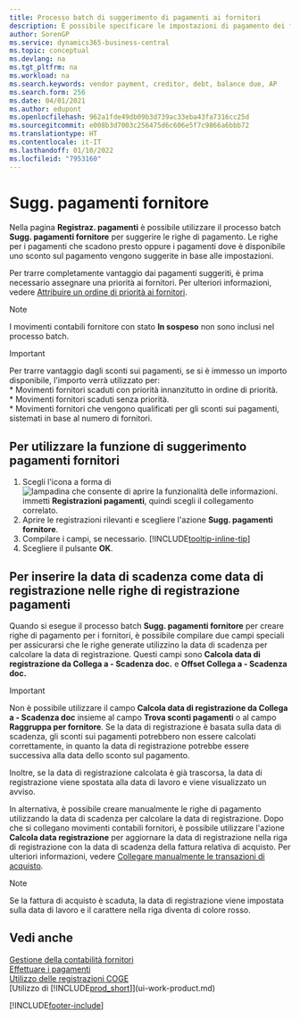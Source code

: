 ```yaml
---
title: Processo batch di suggerimento di pagamenti ai fornitori
description: È possibile specificare le impostazioni di pagamento dei fornitori per ottenere suggerimenti o proposte per pagamenti in scadenza oppure per cui è disponibile uno sconto.
author: SorenGP
ms.service: dynamics365-business-central
ms.topic: conceptual
ms.devlang: na
ms.tgt_pltfrm: na
ms.workload: na
ms.search.keywords: vendor payment, creditor, debt, balance due, AP
ms.search.form: 256
ms.date: 04/01/2021
ms.author: edupont
ms.openlocfilehash: 962a1fde49db09b3d739ac33eba43fa7316cc25d
ms.sourcegitcommit: e008b3d7003c256475d6c606e5f7c9866a6bbb72
ms.translationtype: HT
ms.contentlocale: it-IT
ms.lasthandoff: 01/10/2022
ms.locfileid: "7953160"
---
```

# <a name="suggest-vendor-payments"></a>Sugg. pagamenti fornitore

Nella pagina **Registraz. pagamenti** è possibile utilizzare il processo batch **Sugg. pagamenti fornitore** per suggerire le righe di pagamento. Le righe per i pagamenti che scadono presto oppure i pagamenti dove è disponibile uno sconto sul pagamento vengono suggerite in base alle impostazioni.

Per trarre completamente vantaggio dai pagamenti suggeriti, è prima necessario assegnare una priorità ai fornitori. Per ulteriori informazioni, vedere [Attribuire un ordine di priorità ai fornitori](purchasing-how-prioritize-vendors.md).  

> [!NOTE]  
> I movimenti contabili fornitore con stato **In sospeso** non sono inclusi nel processo batch.  

> [!IMPORTANT]  
>   Per trarre vantaggio dagli sconti sui pagamenti, se si è immesso un importo disponibile, l'importo verrà utilizzato per:  
    * Movimenti fornitori scaduti con priorità innanzitutto in ordine di priorità.   
    * Movimenti fornitori scaduti senza priorità.  
    * Movimenti fornitori che vengono qualificati per gli sconti sui pagamenti, sistemati in base al numero di fornitori.  

## <a name="to-use-the-suggest-vendor-payments-function"></a>Per utilizzare la funzione di suggerimento pagamenti fornitori
1. Scegli l'icona a forma di ![lampadina che consente di aprire la funzionalità delle informazioni.](media/ui-search/search_small.png "Informazioni sull'operazione che si desidera eseguire") immetti **Registrazioni pagamenti**, quindi scegli il collegamento correlato.  
2. Aprire le registrazioni rilevanti e scegliere l'azione **Sugg. pagamenti fornitore**.  
3. Compilare i campi, se necessario. [!INCLUDE[tooltip-inline-tip](includes/tooltip-inline-tip_md.md)]  
4. Scegliere il pulsante **OK**.  

## <a name="to-insert-the-due-date-as-posting-date-on-payment-journal-lines"></a>Per inserire la data di scadenza come data di registrazione nelle righe di registrazione pagamenti
Quando si esegue il processo batch **Sugg. pagamenti fornitore** per creare righe di pagamento per i fornitori, è possibile compilare due campi speciali per assicurarsi che le righe generate utilizzino la data di scadenza per calcolare la data di registrazione. Questi campi sono **Calcola data di registrazione da Collega a - Scadenza doc.** e **Offset Collega a - Scadenza doc.**  

> [!IMPORTANT]  
>   Non è possibile utilizzare il campo **Calcola data di registrazione da Collega a - Scadenza doc** insieme al campo **Trova sconti pagamenti** o al campo **Raggruppa per fornitore**. Se la data di registrazione è basata sulla data di scadenza, gli sconti sui pagamenti potrebbero non essere calcolati correttamente, in quanto la data di registrazione potrebbe essere successiva alla data dello sconto sul pagamento.  

Inoltre, se la data di registrazione calcolata è già trascorsa, la data di registrazione viene spostata alla data di lavoro e viene visualizzato un avviso.  

In alternativa, è possibile creare manualmente le righe di pagamento utilizzando la data di scadenza per calcolare la data di registrazione. Dopo che si collegano movimenti contabili fornitori, è possibile utilizzare l'azione **Calcola data registrazione** per aggiornare la data di registrazione nella riga di registrazione con la data di scadenza della fattura relativa di acquisto. Per ulteriori informazioni, vedere [Collegare manualmente le transazioni di acquisto](payables-how-apply-purchase-transactions-manually.md).  

> [!NOTE]  
>   Se la fattura di acquisto è scaduta, la data di registrazione viene impostata sulla data di lavoro e il carattere nella riga diventa di colore rosso.  

## <a name="see-also"></a>Vedi anche
[Gestione della contabilità fornitori](payables-manage-payables.md)  
[Effettuare i pagamenti](payables-make-payments.md)  
[Utilizzo delle registrazioni COGE](ui-work-general-journals.md)  
[Utilizzo di [!INCLUDE[prod_short](includes/prod_short.md)]](ui-work-product.md)  


[!INCLUDE[footer-include](includes/footer-banner.md)]